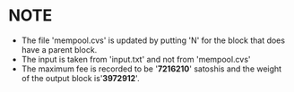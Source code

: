 # NOTE
- The file 'mempool.cvs' is updated by putting 'N' for the block that does have a parent block.
- The input is taken from 'input.txt' and not from 'mempool.cvs'
- The maximum fee is recorded to be '**7216210**' satoshis and the weight of the output block is'**3972912**'.
